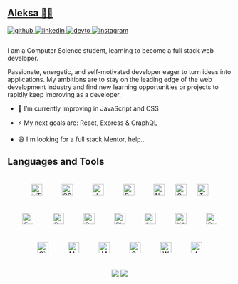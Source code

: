 ## [Aleksa 👨‍💻](https://aleksa-stojsic.github.io)
<a href="https://github.com/aleksa-stojsic" target="_blank">
<img src=https://img.shields.io/badge/github-%2324292e.svg?&style=for-the-badge&logo=github&logoColor=white alt=github style="margin-bottom: 5px;" />
</a>
<a href="https://linkedin.com/in/aleksa-stojsic" target="_blank">
<img src=https://img.shields.io/badge/linkedin-%231E77B5.svg?&style=for-the-badge&logo=linkedin&logoColor=white alt=linkedin style="margin-bottom: 5px;" />
</a>
<a href="https://dev.to/aleksa_stojsic" target="_blank">
<img src=https://img.shields.io/badge/dev.to-%2308090A.svg?&style=for-the-badge&logo=dev.to&logoColor=white alt=devto style="margin-bottom: 5px;" />
</a>
<a href="https://instagram.com/aleksa.stojsic" target="_blank">
<img src=https://img.shields.io/badge/instagram-%23000000.svg?&style=for-the-badge&logo=instagram&logoColor=white alt=instagram style="margin-bottom: 5px;" />
</a>

###    
I am a Computer Science student, learning to become a full stack web developer.

Passionate, energetic, and self-motivated developer eager to turn ideas into applications. My ambitions are to stay on the leading edge of the web development industry and find new learning opportunities or projects to rapidly keep improving as a developer.

- 🌱 I’m currently improving in JavaScript and CSS  
  

- ⚡ My next goals are: React, Express & GraphQL  
  

- 😅 I'm looking for a full stack Mentor, help..

## Languages and Tools  

<div align="center">  
<img style="margin: 20px" src="https://profilinator.rishav.dev/skills-assets/html5-original-wordmark.svg" alt="HTML5" height="25" />  
<img style="margin: 20px" src="https://profilinator.rishav.dev/skills-assets/css3-original-wordmark.svg" alt="CSS3" height="25" />   
<img style="margin: 20px" src="https://profilinator.rishav.dev/skills-assets/javascript-original.svg" alt="JavaScript" height="25" />  
<img style="margin: 20px" src="https://profilinator.rishav.dev/skills-assets/react-original-wordmark.svg" alt="React" height="25" />  
<img style="margin: 20px" src="https://profilinator.rishav.dev/skills-assets/nodejs-original-wordmark.svg" alt="Node.js" height="25" />   
<img style="margin: 20x" src="https://profilinator.rishav.dev/skills-assets/gatsby.png" alt="Gatsby" height="25" />   
<img style="margin: 20px" src="https://profilinator.rishav.dev/skills-assets/typescript-original.svg" alt="TypeScript" height="25" /> 
<img style="margin: 20px" src="https://profilinator.rishav.dev/skills-assets/express-original-wordmark.svg" alt="Express.js" height="25" /> 
<img style="margin: 20px" src="https://profilinator.rishav.dev/skills-assets/bootstrap-plain.svg" alt="Bootstrap" height="25" />
<img style="margin: 20px" src="https://profilinator.rishav.dev/skills-assets/python-original.svg" alt="Python" height="25" />  
<img style="margin: 20px" src="https://profilinator.rishav.dev/skills-assets/photoshop-plain.svg" alt="Photoshop" height="25" />     
<img style="margin: 20px" src="https://profilinator.rishav.dev/skills-assets/linux-original.svg" alt="Linux" height="25" />  
<img style="margin: 20px" src="https://profilinator.rishav.dev/skills-assets/xampp.png" alt="XAMPP" height="25" />  
<img style="margin: 20px" src="https://profilinator.rishav.dev/skills-assets/gnu_bash-icon.svg" alt="Bash" height="25" />  
<img style="margin: 20px" src="https://profilinator.rishav.dev/skills-assets/git-scm-icon.svg" alt="Git" height="25" />  
<img style="margin: 20px" src="https://profilinator.rishav.dev/skills-assets/mysql-original-wordmark.svg" alt="MySQL" height="25" />  
<img style="margin: 20px" src="https://profilinator.rishav.dev/skills-assets/mongodb-original-wordmark.svg" alt="MongoDB" height="25" />  
<img style="margin: 20px" src="https://profilinator.rishav.dev/skills-assets/graphql.png" alt="GraphQL" height="25" />  
<img style="margin: 20px" src="https://profilinator.rishav.dev/skills-assets/webpack-original.svg" alt="Webpack" height="25" />  
<img style="margin: 20px" src="https://profilinator.rishav.dev/skills-assets/amazonwebservices-original-wordmark.svg" alt="AWS" height="25" />  
</div>
<br/>
<div align="center"><a href="https://aleksa-stojsic.github.io/" target="_blank" style="display: inline-block;"><img src="https://img.shields.io/badge/Aleksa%20Stojsic-Portfolio-9cf?style=flat-square&logo=gatsby"/></a>   <a href="https://www.buymeacoffee.com/aleksa" target="_blank" style="display: inline-block;"><img src="https://img.shields.io/badge/Buy-Me%20A%20Coffee-orange?style=flat-square&logo=coffeescript"/></a></div>
